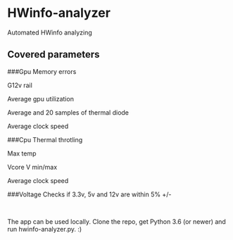 # HWinfo-analyzer
Automated HWinfo analyzing

## Covered parameters

###Gpu
Memory errors

G12v rail

Average gpu utilization

Average and 20 samples of thermal diode

Average clock speed


###Cpu
Thermal throtling

Max temp

Vcore V min/max

Average clock speed

###Voltage
Checks if 3.3v, 5v and 12v are within 5% +/-


&nbsp;

The app can be used locally. Clone the repo, get Python 3.6 (or newer) and run hwinfo-analyzer.py. :)
